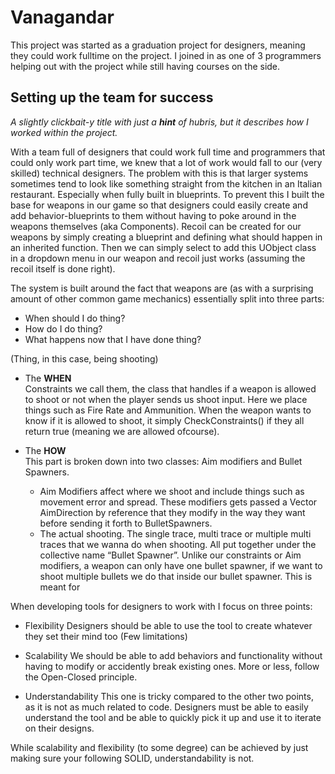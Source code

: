 # Vanagandar

This project was started as a graduation project for designers, meaning they could work fulltime on the project. I joined in as one of 3 programmers helping out with the project while still having courses on the side. 

## Setting up the team for success

_A slightly clickbait-y title with just a **hint** of hubris, but it describes how I worked within the project._ 

With a team full of designers that could work full time and programmers that could only work part time, we knew that a lot of work would fall to our (very skilled) technical designers. The problem with this is that larger systems sometimes tend to look like something straight from the kitchen in an Italian restaurant. Especially when fully built in blueprints. To prevent this I built the base for weapons in our game so that designers could easily create and add behavior-blueprints to them without having to poke around in the weapons themselves (aka Components). Recoil can be created for our weapons by simply creating a blueprint and defining what should happen in an inherited function. Then we can simply select to add this UObject class in a dropdown menu in our weapon and recoil just works (assuming the recoil itself is done right). 

The system is built around the fact that weapons are (as with a surprising amount of other common game mechanics) essentially split into three parts:

 - When should I do thing?
 - How do I do thing?
 - What happens now that I have done thing?

(Thing, in this case, being shooting)

 - The **WHEN**  
Constraints we call them, the class that handles if a weapon is allowed to shoot or not when the player sends us shoot input. Here we place things such as Fire Rate and Ammunition. When the weapon wants to know if it is allowed to shoot, it simply CheckConstraints() if they all return true (meaning we are allowed ofcourse).  

 - The **HOW**  
This part is broken down into two classes: Aim modifiers and Bullet Spawners.  
    - Aim Modifiers affect where we shoot and include things such as movement error and spread. These modifiers gets passed a Vector AimDirection by reference that they modify in the way they want before sending it forth to BulletSpawners.  
    - The actual shooting. The single trace, multi trace or multiple multi traces that we wanna do when shooting. All put together under the collective name “Bullet Spawner”. Unlike our constraints or Aim modifiers, a weapon can only have one bullet spawner, if we want to shoot multiple bullets we do that inside our bullet spawner. This is meant for 











When developing tools for designers to work with I focus on three points:

 - Flexibility 
Designers should be able to use the tool to create whatever they set their mind too
(Few limitations)

 - Scalability
We should be able to add behaviors and functionality without having to modify or accidently break existing ones. More or less, follow the Open-Closed principle.

 - Understandability
This one is tricky compared to the other two points, as it is not as much related to code. Designers must be able to easily understand the tool and be able to quickly pick it up and use it to iterate on their designs.

             

While scalability and flexibility (to some degree) can be achieved by just making sure your following SOLID, understandability is not. 



